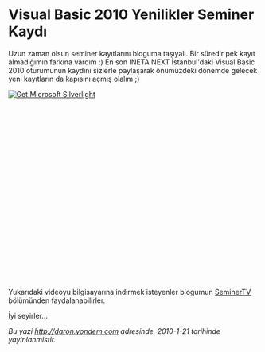 # Visual Basic 2010 Yenilikler Seminer Kaydı 

Uzun zaman olsun seminer kayıtlarını bloguma taşıyalı. Bir süredir pek
kayıt almadığımın farkına vardım :) En son INETA NEXT İstanbul'daki
Visual Basic 2010 oturumunun kaydını sizlerle paylaşarak önümüzdeki
dönemde gelecek yeni kayıtların da kapısını açmış olalım ;)

<div style="width:512px;height:384px;">

[![Get Microsoft
Silverlight](http://go2.microsoft.com/fwlink/?LinkId=108181)](http://go2.microsoft.com/fwlink/?LinkID=124807)

</div>

Yukarıdaki videoyu bilgisayarına indirmek isteyenler blogumun
[SeminerTV](http://daron.yondem.com/tr/formatpage.aspx?path=seminertv.format.html)
bölümünden faydalanabilirler.

İyi seyirler...


*Bu yazi http://daron.yondem.com adresinde, 2010-1-21 tarihinde yayinlanmistir.*